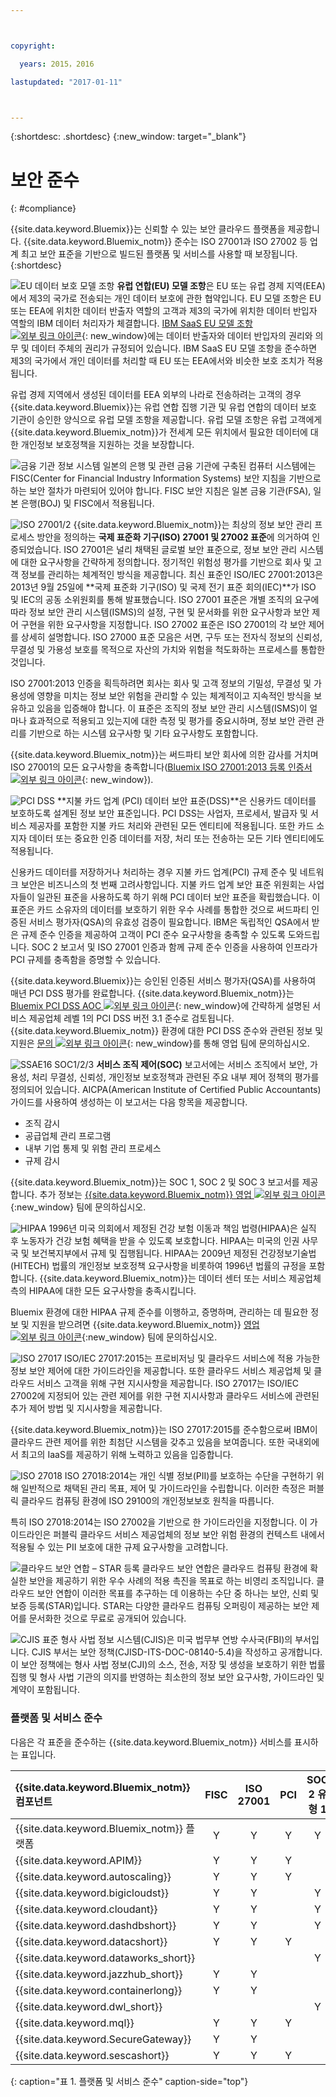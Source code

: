 ```yaml
---



copyright:

  years: 2015，2016

lastupdated: "2017-01-11" 



---
```


{:shortdesc: .shortdesc}
{:new_window: target="_blank"}

# 보안 준수
{: #compliance}

{{site.data.keyword.Bluemix}}는 신뢰할 수 있는 보안 클라우드 플랫폼을 제공합니다. {{site.data.keyword.Bluemix_notm}} 준수는 ISO 27001과 ISO 27002 등 업계 최고 보안 표준을 기반으로 빌드된 플랫폼 및 서비스를 사용할 때 보장됩니다.
{:shortdesc}

![EU 데이터 보호 모델 조항](images/icon_eumc.png)  **유럽 연합(EU) 모델 조항**은 EU 또는 유럽 경제 지역(EEA)에서 제3의 국가로 전송되는 개인 데이터 보호에 관한 협약입니다. EU 모델 조항은 EU 또는 EEA에 위치한 데이터 반출자 역할의 고객과 제3의 국가에 위치한 데이터 반입자 역할의 IBM 데이터 처리자가 체결합니다. [IBM SaaS EU 모델 조항 ![외부 링크 아이콘](../icons/launch-glyph.svg "외부 링크 아이콘")](http://www-01.ibm.com/common/ssi/cgi-bin/ssialias?subtype=ST&infotype=SA&htmlfid=KUJ12408USEN&attachment=KUJ12408USEN.PDF){: new_window}에는 데이터 반출자와 데이터 반입자의 권리와 의무 및 데이터 주체의 권리가 규정되어 있습니다. IBM SaaS EU 모델 조항을 준수하면 제3의 국가에서 개인 데이터를 처리할 때 EU 또는 EEA에서와 비슷한 보호 조치가 적용됩니다.

유럽 경제 지역에서 생성된 데이터를 EEA 외부의 나라로 전송하려는 고객의 경우 {{site.data.keyword.Bluemix}}는 유럽 연합 집행 기관 및 유럽 연합의 데이터 보호 기관이 승인한 양식으로 유럽 모델 조항을 제공합니다. 유럽 모델 조항은 유럽 고객에게 {{site.data.keyword.Bluemix_notm}}가 전세계 모든 위치에서 필요한 데이터에 대한 개인정보 보호정책을 지원하는 것을 보장합니다. 

![금융 기관 정보 시스템](images/FISC.gif)  일본의 은행 및 관련 금융 기관에 구축된 컴퓨터 시스템에는 FISC(Center for Financial Industry Information Systems) 보안 지침을 기반으로 하는 보안 절차가 마련되어 있어야 합니다. FISC 보안 지침은 일본 금융 기관(FSA), 일본 은행(BOJ) 및 FISC에서 적용됩니다.
 

![ISO 27001/2](images/icon_iso27k1.png)  {{site.data.keyword.Bluemix_notm}}는 최상의 정보 보안 관리 프로세스 방안을 정의하는 **국제 표준화 기구(ISO) 27001 및 27002 표준**에 의거하여 인증되었습니다. ISO 27001은 널리 채택된 글로벌 보안 표준으로, 정보 보안 관리 시스템에 대한 요구사항을 간략하게 정의합니다. 정기적인 위험성 평가를 기반으로 회사 및 고객 정보를 관리하는 체계적인 방식을 제공합니다. 최신 표준인 ISO/IEC 27001:2013은 2013년 9월 25일에 **국제 표준화 기구(ISO) 및 국제 전기 표준 회의(IEC)**가 ISO 및 IEC의 공동 소위원회를 통해 발표했습니다. ISO 27001 표준은 개별 조직의 요구에 따라 정보 보안 관리 시스템(ISMS)의 설정, 구현 및 문서화를 위한 요구사항과 보안 제어 구현을 위한 요구사항을 지정합니다. ISO 27002 표준은 ISO 27001의 각 보안 제어를 상세히 설명합니다. ISO 27000 표준 모음은 서면, 구두 또는 전자식 정보의 신뢰성, 무결성 및 가용성 보호를 목적으로 자산의 가치와 위험을 척도화하는 프로세스를 통합한 것입니다.

ISO 27001:2013 인증을 획득하려면 회사는 회사 및 고객 정보의 기밀성, 무결성 및 가용성에 영향을 미치는 정보 보안 위험을 관리할 수 있는 체계적이고 지속적인 방식을 보유하고 있음을 입증해야 합니다. 이 표준은 조직의 정보 보안 관리 시스템(ISMS)이 얼마나 효과적으로 적용되고 있는지에 대한 측정 및 평가를 중요시하며, 정보 보안 관련 관리를 기반으로 하는 시스템 요구사항 및 기타 요구사항도 포함합니다. 

{{site.data.keyword.Bluemix_notm}}는 써드파티 보안 회사에 의한 감사를 거치며 ISO 27001의 모든 요구사항을 충족합니다([Bluemix ISO 27001:2013 등록 인증서 ![외부 링크 아이콘](../icons/launch-glyph.svg "외부 링크 아이콘")](ftp://public.dhe.ibm.com/cloud/bluemix/compliance/Bluemix_ISO27K1_WWCert_2016.pdf){: new_window}).

![PCI DSS](images/icon_pci.png)  **지불 카드 업계 (PCI) 데이터 보안 표준(DSS)**은 신용카드 데이터를 보호하도록 설계된 정보 보안 표준입니다. PCI DSS는 사업자, 프로세서, 발급자 및 서비스 제공자를 포함한 지불 카드 처리와 관련된 모든 엔티티에 적용됩니다. 또한 카드 소지자 데이터 또는 중요한 인증 데이터를 저장, 처리 또는 전송하는 모든 기타 엔티티에도 적용됩니다. 

신용카드 데이터를 저장하거나 처리하는 경우 지불 카드 업계(PCI) 규제 준수 및 네트워크 보안은 비즈니스의 첫 번째 고려사항입니다. 지불 카드 업계 보안 표준 위원회는 사업자들이 일관된 표준을 사용하도록 하기 위해 PCI 데이터 보안 표준을 확립했습니다. 이 표준은 카드 소유자의 데이터를 보호하기 위한 우수 사례를 통합한 것으로 써드파티 인증된 서비스 평가자(QSA)의 유효성 검증이 필요합니다. IBM은 독립적인 QSA에서 받은 규제 준수 인증을 제공하여 고객이 PCI 준수 요구사항을 충족할 수 있도록 도와드립니다. SOC 2 보고서 및 ISO 27001 인증과 함께 규제 준수 인증을 사용하여 인프라가 PCI 규제를 충족함을 증명할 수 있습니다. 

{{site.data.keyword.Bluemix}}는 승인된 인증된 서비스 평가자(QSA)를 사용하여 매년 PCI DSS 평가를 완료합니다. {{site.data.keyword.Bluemix_notm}}는 [Bluemix PCI DSS AOC ![외부 링크 아이콘](../icons/launch-glyph.svg "외부 링크 아이콘")](ftp://public.dhe.ibm.com/cloud/bluemix/compliance/IBM_Bluemix_PCI.pdf){: new_window}에 간략하게 설명된 서비스 제공업체 레벨 1의 PCI DSS 버전 3.1 준수로 검토됩니다. {{site.data.keyword.Bluemix_notm}} 환경에 대한 PCI DSS 준수와 관련된 정보 및 지원은 [문의 ![외부 링크 아이콘](../icons/launch-glyph.svg "외부 링크 아이콘")](https://console.ng.bluemix.net/?direct=classic/#/contactUs/cloudOEPaneId=contactUs){: new_window}를 통해 영업 팀에 문의하십시오.

![SSAE16 SOC1/2/3](images/icon_aicpa.png) **서비스 조직 제어(SOC)** 보고서에는 서비스 조직에서 보안, 가용성, 처리 무결성, 신뢰성, 개인정보 보호정책과 관련된 주요 내부 제어 정책의 평가를 정의되어 있습니다. AICPA(American Institute of Certified Public Accountants) 가이드를 사용하여 생성하는 이 보고서는 다음 항목을 제공합니다. 
  * 조직 감시
  * 공급업체 관리 프로그램
  * 내부 기업 통제 및 위험 관리 프로세스
  * 규제 감시
 
{{site.data.keyword.Bluemix_notm}}는 SOC 1, SOC 2 및 SOC 3 보고서를 제공합니다. 추가 정보는 [{{site.data.keyword.Bluemix_notm}} 영업 ![외부 링크 아이콘](../icons/launch-glyph.svg "외부 링크 아이콘")](mailto:bmxcert1@us.ibm.com){:new_window} 팀에 문의하십시오. 


![HIPAA](images/icon_hipaa.png) 1996년 미국 의회에서 제정된 건강 보험 이동과 책임 법령(HIPAA)은 실직 후 노동자가 건강 보험 혜택을 받을 수 있도록 보호합니다. HIPAA는 미국의 인권 사무국 및 보건복지부에서 규제 및 집행됩니다. HIPAA는 2009년 제정된 건강정보기술법(HITECH) 법률의 개인정보 보호정책 요구사항을 비롯하여 1996년 법률의 규정을 포함합니다. {{site.data.keyword.Bluemix_notm}}는 데이터 센터 또는 서비스 제공업체 측의 HIPAA에 대한 모든 요구사항을 충족시킵니다.

Bluemix 환경에 대한 HIPAA 규제 준수를 이행하고, 증명하며, 관리하는 데 필요한 정보 및 지원을 받으려면 {{site.data.keyword.Bluemix_notm}} [영업 ![외부 링크 아이콘](../icons/launch-glyph.svg "외부 링크 아이콘")](mailto:cloudplatform_compliance@us.ibm.com){:new_window} 팀에 문의하십시오.


![ISO 27017](images/icon_ISO27017.png) ISO/IEC 27017:2015는 프로비저닝 및 클라우드 서비스에 적용 가능한 정보 보안 제어에 대한 가이드라인을 제공합니다. 또한 클라우드 서비스 제공업체 및 클라우드 서비스 고객을 위해 구현 지시사항을 제공합니다. ISO 27017는 ISO/IEC 27002에 지정되어 있는 관련 제어를 위한 구현 지시사항과 클라우드 서비스에 관련된 추가 제어 방법 및 지시사항을 제공합니다. 

{{site.data.keyword.Bluemix_notm}}는 ISO 27017:2015를 준수함으로써 IBM이 클라우드 관련 제어를 위한 최첨단 시스템을 갖추고 있음을 보여줍니다. 또한 국내외에서 최고의 IaaS를 제공하기 위해 노력하고 있음을 입증합니다. 


![ISO 27018](images/icon_ISO27018.png) ISO 27018:2014는 개인 식별 정보(PII)를 보호하는 수단을 구현하기 위해 일반적으로 채택된 관리 목표, 제어 및 가이드라인을 수립합니다. 이러한 측정은 퍼블릭 클라우드 컴퓨팅 환경에 ISO 29100의 개인정보보호 원칙을 따릅니다. 

특히 ISO 27018:2014는 ISO 27002을 기반으로 한 가이드라인을 지정합니다. 이 가이드라인은 퍼블릭 클라우드 서비스 제공업체의 정보 보안 위험 환경의 컨텍스트 내에서 적용될 수 있는 PII 보호에 대한 규제 요구사항을 고려합니다. 


![클라우드 보안 연합 – STAR 등록](images/icon_CSA.png) 클라우드 보안 연합은 클라우드 컴퓨팅 환경에 확실한 보안을 제공하기 위한 우수 사례의 적용 촉진을 목표로 하는 비영리 조직입니다. 클라우드 보안 연합이 이러한 목표를 추구하는 데 이용하는 수단 중 하나는 보안, 신뢰 및 보증 등록(STAR)입니다. STAR는 다양한 클라우드 컴퓨팅 오퍼링이 제공하는 보안 제어를 문서화한 것으로 무료로 공개되어 있습니다. 


![CJIS 표준](images/icon_CJIS.png) 형사 사법 정보 시스템(CJIS)은 미국 법무부 연방 수사국(FBI)의 부서입니다. CJIS 부서는 보안 정책(CJISD-ITS-DOC-08140-5.4)을 작성하고 공개합니다. 이 보안 정책에는 형사 사법 정보(CJI)의 소스, 전송, 저장 및 생성을 보호하기 위한 법률 집행 및 형사 사법 기관의 의지를 반영하는 최소한의 정보 보안 요구사항, 가이드라인 및 계약이 포함됩니다. 



### 플랫폼 및 서비스 준수
다음은 각 표준을 준수하는 {{site.data.keyword.Bluemix_notm}} 서비스를 표시하는 표입니다.

|{{site.data.keyword.Bluemix_notm}} 컴포넌트		|FISC		|ISO 27001	|PCI |SOC 2 유형 1		|
|:----------------------|:---------:|:---------:|:---------:|:---------:|
|{{site.data.keyword.Bluemix_notm}} 플랫폼		|Y			|Y	|Y	|Y	|
|{{site.data.keyword.APIM}}			|Y	|Y |Y	|			|
|{{site.data.keyword.autoscaling}}			|Y	|Y |Y	|			|
|{{site.data.keyword.bigicloudst}}			|Y |Y |	|Y |
|{{site.data.keyword.cloudant}}				|Y |Y |	|Y	|
|{{site.data.keyword.dashdbshort}}			|Y	|Y	|	|Y	|
|{{site.data.keyword.datacshort}}			|Y	|Y	|Y	|			|
|{{site.data.keyword.dataworks_short}}				|	|	|	|Y	 		|
|{{site.data.keyword.jazzhub_short}}					|Y	|Y	|	|			|
|{{site.data.keyword.containerlong}}			|Y		|Y	|	|			|
|{{site.data.keyword.dwl_short}}				|	|	|	|Y	 		|
|{{site.data.keyword.mql}}				|Y	|Y	|Y	|	 		|
|{{site.data.keyword.SecureGateway}}			|Y	|Y |	|	 		|
|{{site.data.keyword.sescashort}}     |Y |Y |Y	|  |
{: caption="표 1. 플랫폼 및 서비스 준수" caption-side="top"}
